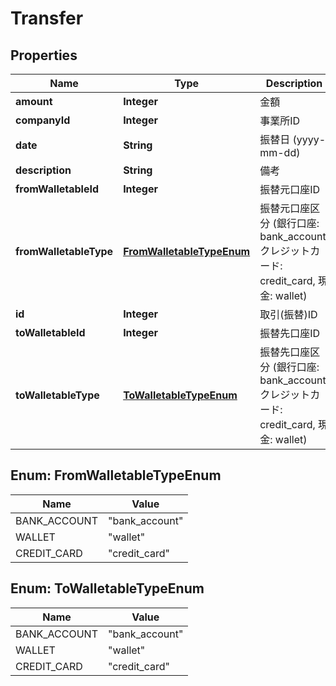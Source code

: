 

# Transfer

## Properties

Name | Type | Description | Notes
------------ | ------------- | ------------- | -------------
**amount** | **Integer** | 金額 | 
**companyId** | **Integer** | 事業所ID | 
**date** | **String** | 振替日 (yyyy-mm-dd) | 
**description** | **String** | 備考 | 
**fromWalletableId** | **Integer** | 振替元口座ID | 
**fromWalletableType** | [**FromWalletableTypeEnum**](#FromWalletableTypeEnum) | 振替元口座区分 (銀行口座: bank_account, クレジットカード: credit_card, 現金: wallet) | 
**id** | **Integer** | 取引(振替)ID | 
**toWalletableId** | **Integer** | 振替先口座ID | 
**toWalletableType** | [**ToWalletableTypeEnum**](#ToWalletableTypeEnum) | 振替先口座区分 (銀行口座: bank_account, クレジットカード: credit_card, 現金: wallet) | 



## Enum: FromWalletableTypeEnum

Name | Value
---- | -----
BANK_ACCOUNT | &quot;bank_account&quot;
WALLET | &quot;wallet&quot;
CREDIT_CARD | &quot;credit_card&quot;



## Enum: ToWalletableTypeEnum

Name | Value
---- | -----
BANK_ACCOUNT | &quot;bank_account&quot;
WALLET | &quot;wallet&quot;
CREDIT_CARD | &quot;credit_card&quot;



